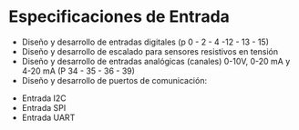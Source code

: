 # Especificaciones de Entrada  

- Diseño y desarrollo de entradas digitales (p 0 - 2 - 4 -12 - 13 - 15)
- Diseño y desarrollo de escalado para sensores resistivos en tensión
- Diseño y desarrollo de entradas analógicas (canales) 0-10V, 0-20 mA y 4-20 mA (P 34 - 35 - 36 - 39)
- Diseño y desarrollo de puertos de comunicación:
* Entrada I2C
* Entrada SPI
* Entrada UART
